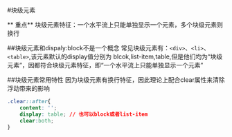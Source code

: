 #块级元素

** 重点** 块级元素特征：一个水平流上只能单独显示一个元素，多个块级元素则换行

##块级元素和dispaly:block不是一个概念
常见块级元素有：`<div>`、`<li>`、`<table>`,该元素默认的display值分别为 blcok,list-item,table,但是他们均为“块级元素”，因都符合块级元素特征，即“一个水平流上只能单独显示一个元素”

##块级元素常用特性
因为块级元素有换行特征，因此理论上配合clear属性来清除浮动带来的影响
```css
.clear::after{
    content: '';
    display: table; // 也可以block或者list-item
    clear:both;
}
```